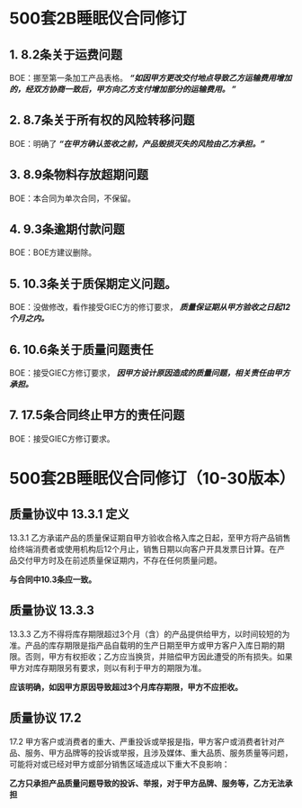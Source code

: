 # 500套2B睡眠仪合同修订

## 1. 8.2条关于运费问题
BOE：挪至第一条加工产品表格。 ***“如因甲方更改交付地点导致乙方运输费用增加的，经双方协商一致后，甲方向乙方支付增加部分的运输费用。 ”***

## 2. 8.7条关于所有权的风险转移问题
BOE：明确了 ***“在甲方确认签收之前，产品毁损灭失的风险由乙方承担。”***

## 3. 8.9条物料存放超期问题
BOE：本合同为单次合同，不保留。

## 4. 9.3条逾期付款问题
BOE：BOE方建议删除。

## 5. 10.3条关于质保期定义问题。
BOE：没做修改，看作接受GIEC方的修订要求， ***质量保证期从甲方验收之日起12个月之内。***

## 6. 10.6条关于质量问题责任
BOE：接受GIEC方修订要求， ***因甲方设计原因造成的质量问题，相关责任由甲方承担。***

## 7. 17.5条合同终止甲方的责任问题
BOE：接受GIEC方修订要求。


# 500套2B睡眠仪合同修订（10-30版本）

## 质量协议中 13.3.1 定义
13.3.1 乙方承诺产品的质量保证期自甲方验收合格入库之日起，至甲方将产品销售给终端消费者或使用机构后12个月止，销售日期以向客户开具发票日计算。在产品交付甲方时及在前述质量保证期内，不存在任何质量问题。

**与合同中10.3条应一致。**

## 质量协议 13.3.3 
13.3.3 乙方不得将库存期限超过3个月（含）的产品提供给甲方，以时间较短的为准。产品的库存期限是指产品自载明的生产日期至甲方或甲方客户入库日期的期限。否则，甲方有权拒收；乙方应当换货，并赔偿甲方因此遭受的所有损失。如果甲方对库存期限另有要求，则以有利于甲方的期限为准。

**应该明确，如因甲方原因导致超过3个月库存期限，甲方不应拒收。**

## 质量协议 17.2
17.2  甲方客户或消费者的重大、严重投诉或举报是指，甲方客户或消费者针对产品、服务、甲方品牌等的投诉或举报，且涉及媒体、重大品质、服务质量等问题，可能将对或已经对甲方或部分销售区域造成以下重大不良影响：

**乙方只承担产品质量问题导致的投诉、举报，对于甲方品牌、服务等，乙方无法承担**

